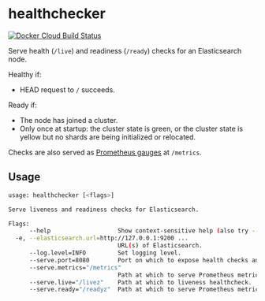 # healthchecker

[![Docker Cloud Build Status](https://img.shields.io/docker/cloud/build/mintel/elasticsearch-healthcheck.svg)](https://hub.docker.com/r/mintel/elasticsearch-healthcheck)

Serve health (`/live`) and readiness (`/ready`) checks for an Elasticsearch node.

Healthy if:

- HEAD request to `/` succeeds.

Ready if:

- The node has joined a cluster.
- Only once at startup: the cluster state is green, or the cluster state is yellow but no shards are being initialized or relocated.

Checks are also served as [Prometheus gauges](https://prometheus.io/docs/concepts/metric_types/#gauge) at `/metrics`.

## Usage

```bash
usage: healthchecker [<flags>]

Serve liveness and readiness checks for Elasticsearch.

Flags:
      --help                   Show context-sensitive help (also try --help-long and --help-man).
  -e, --elasticsearch.url=http://127.0.0.1:9200 ...
                               URL(s) of Elasticsearch.
      --log.level=INFO         Set logging level.
      --serve.port=8080        Port on which to expose health checks and Prometheus metrics.
      --serve.metrics="/metrics"
                               Path at which to serve Prometheus metrics.
      --serve.live="/livez"    Path at which to liveness healthcheck.
      --serve.ready="/readyz"  Path at which to serve Prometheus metrics.
```
